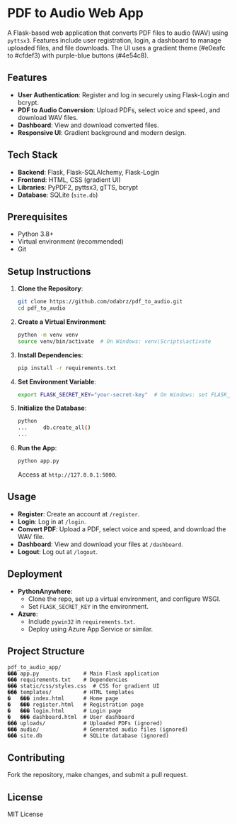 # PDF to Audio Web App 
 
A Flask-based web application that converts PDF files to audio (WAV) using `pyttsx3`. Features include user registration, login, a dashboard to manage uploaded files, and file downloads. The UI uses a gradient theme (#e0eafc to #cfdef3) with purple-blue buttons (#4e54c8). 
 
## Features 
- **User Authentication**: Register and log in securely using Flask-Login and bcrypt. 
- **PDF to Audio Conversion**: Upload PDFs, select voice and speed, and download WAV files. 
- **Dashboard**: View and download converted files. 
- **Responsive UI**: Gradient background and modern design. 
 
## Tech Stack 
- **Backend**: Flask, Flask-SQLAlchemy, Flask-Login 
- **Frontend**: HTML, CSS (gradient UI) 
- **Libraries**: PyPDF2, pyttsx3, gTTS, bcrypt 
- **Database**: SQLite (`site.db`) 
 
## Prerequisites 
- Python 3.8+ 
- Virtual environment (recommended) 
- Git 
 
## Setup Instructions 
1. **Clone the Repository**: 
   ```bash 
   git clone https://github.com/odabrz/pdf_to_audio.git 
   cd pdf_to_audio 
   ``` 
2. **Create a Virtual Environment**: 
   ```bash 
   python -m venv venv 
   source venv/bin/activate  # On Windows: venv\Scripts\activate 
   ``` 
3. **Install Dependencies**: 
   ```bash 
   pip install -r requirements.txt 
   ``` 
4. **Set Environment Variable**: 
   ```bash 
   export FLASK_SECRET_KEY="your-secret-key"  # On Windows: set FLASK_SECRET_KEY=your-secret-key 
   ``` 
5. **Initialize the Database**: 
   ```bash 
   python 
   ...     db.create_all() 
   ... 
   ``` 
6. **Run the App**: 
   ```bash 
   python app.py 
   ``` 
   Access at `http://127.0.0.1:5000`. 
 
## Usage 
- **Register**: Create an account at `/register`. 
- **Login**: Log in at `/login`. 
- **Convert PDF**: Upload a PDF, select voice and speed, and download the WAV file. 
- **Dashboard**: View and download your files at `/dashboard`. 
- **Logout**: Log out at `/logout`. 
 
## Deployment 
- **PythonAnywhere**: 
  - Clone the repo, set up a virtual environment, and configure WSGI. 
  - Set `FLASK_SECRET_KEY` in the environment. 
- **Azure**: 
  - Include `pywin32` in `requirements.txt`. 
  - Deploy using Azure App Service or similar. 
 
## Project Structure 
``` 
pdf_to_audio_app/ 
��� app.py              # Main Flask application 
��� requirements.txt    # Dependencies 
��� static/css/styles.css  # CSS for gradient UI 
��� templates/          # HTML templates 
�   ��� index.html      # Home page 
�   ��� register.html   # Registration page 
�   ��� login.html      # Login page 
�   ��� dashboard.html  # User dashboard 
��� uploads/            # Uploaded PDFs (ignored) 
��� audio/              # Generated audio files (ignored) 
��� site.db             # SQLite database (ignored) 
``` 
 
## Contributing 
Fork the repository, make changes, and submit a pull request. 
 
## License 
MIT License 
